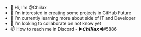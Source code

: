 - 👋 Hi, I’m @Chiilax
- 👀 I’m interested in creating some projects in GitHub Future
- 🌱 I’m currently learning more about side of IT and Developer
- 💞️ I’m looking to collaborate on not know yet
- 📫 How to reach me in Discord - ►𝘾𝙝𝙞𝙞𝙡𝙖𝙭◄#5886

<!---
Chiilax/Chiilax is a ✨ special ✨ repository because its `README.md` (this file) appears on your GitHub profile.
You can click the Preview link to take a look at your changes.
--->
